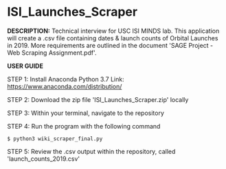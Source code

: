 # ISI_Launches_Scraper


**DESCRIPTION:** Technical interview for USC ISI MINDS lab. This application will create a .csv file containing dates & launch counts of Orbital Launches in 2019. More requirements are outlined in the document 'SAGE Project - Web Scraping Assignment.pdf'. 

**USER GUIDE**

STEP 1: Install Anaconda Python 3.7
	Link: https://www.anaconda.com/distribution/

STEP 2: Download the zip file 'ISI_Launches_Scraper.zip' locally

STEP 3: Within your terminal, navigate to the repository

STEP 4: Run the program with the following command
```
$ python3 wiki_scraper_final.py
```

STEP 5: Review the .csv output within the repository, called 'launch_counts_2019.csv'  
